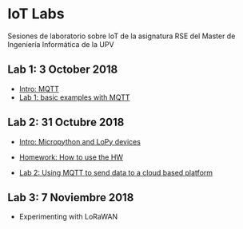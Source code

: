 # IoT Labs

Sesiones de laboratorio sobre IoT de la asignatura RSE del Master de Ingeniería Informática de la UPV

## Lab 1: 3 October 2018
- [Intro: MQTT](https://poliformat.upv.es/x/hC2Wt1)
- [Lab 1: basic examples with MQTT](https://hackmd.io/s/B1L0aA0PQ)

## Lab 2: 31 Octubre 2018
* [Intro: Micropython and LoPy devices](https://github.com/pmanzoni/IoTlab_RSE2018/blob/master/docs/micropython.pdf)

- [Homework: How to use the HW](https://hackmd.io/s/ryViLUj97)

- [Lab 2: Using MQTT  to send data to a cloud based platform](https://hackmd.io/s/H1PGA0APQ)

## Lab 3: 7 Noviembre 2018

* Experimenting with LoRaWAN

